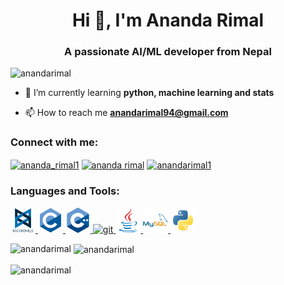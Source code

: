 <h1 align="center">Hi 👋, I'm Ananda Rimal</h1>
<h3 align="center">A passionate AI/ML developer from Nepal</h3>

<p align="left"> <img src="https://komarev.com/ghpvc/?username=anandarimal&label=Profile%20views&color=0e75b6&style=flat" alt="anandarimal" /> </p>

- 🌱 I’m currently learning **python, machine learning and stats**

- 📫 How to reach me **anandarimal94@gmail.com**

<h3 align="left">Connect with me:</h3>
<p align="left">
<a href="https://twitter.com/ananda_rimal1" target="blank"><img align="center" src="https://raw.githubusercontent.com/rahuldkjain/github-profile-readme-generator/master/src/images/icons/Social/twitter.svg" alt="ananda_rimal1" height="30" width="40" /></a>
<a href="https://fb.com/ananda rimal" target="blank"><img align="center" src="https://raw.githubusercontent.com/rahuldkjain/github-profile-readme-generator/master/src/images/icons/Social/facebook.svg" alt="ananda rimal" height="30" width="40" /></a>
<a href="https://instagram.com/anandarimal1" target="blank"><img align="center" src="https://raw.githubusercontent.com/rahuldkjain/github-profile-readme-generator/master/src/images/icons/Social/instagram.svg" alt="anandarimal1" height="30" width="40" /></a>
</p>

<h3 align="left">Languages and Tools:</h3>
<p align="left"> <a href="https://backbonejs.org" target="_blank" rel="noreferrer"> <img src="https://raw.githubusercontent.com/devicons/devicon/master/icons/backbonejs/backbonejs-original-wordmark.svg" alt="backbonejs" width="40" height="40"/> </a> <a href="https://www.cprogramming.com/" target="_blank" rel="noreferrer"> <img src="https://raw.githubusercontent.com/devicons/devicon/master/icons/c/c-original.svg" alt="c" width="40" height="40"/> </a> <a href="https://www.w3schools.com/cpp/" target="_blank" rel="noreferrer"> <img src="https://raw.githubusercontent.com/devicons/devicon/master/icons/cplusplus/cplusplus-original.svg" alt="cplusplus" width="40" height="40"/> </a> <a href="https://git-scm.com/" target="_blank" rel="noreferrer"> <img src="https://www.vectorlogo.zone/logos/git-scm/git-scm-icon.svg" alt="git" width="40" height="40"/> </a> <a href="https://www.java.com" target="_blank" rel="noreferrer"> <img src="https://raw.githubusercontent.com/devicons/devicon/master/icons/java/java-original.svg" alt="java" width="40" height="40"/> </a> <a href="https://www.mysql.com/" target="_blank" rel="noreferrer"> <img src="https://raw.githubusercontent.com/devicons/devicon/master/icons/mysql/mysql-original-wordmark.svg" alt="mysql" width="40" height="40"/> </a> <a href="https://www.python.org" target="_blank" rel="noreferrer"> <img src="https://raw.githubusercontent.com/devicons/devicon/master/icons/python/python-original.svg" alt="python" width="40" height="40"/> </a> </p>

<p><img align="left" src="https://github-readme-stats.vercel.app/api/top-langs?username=anandarimal&show_icons=true&locale=en&layout=compact" alt="anandarimal" /></p>

<p>&nbsp;<img align="center" src="https://github-readme-stats.vercel.app/api?username=anandarimal&show_icons=true&locale=en" alt="anandarimal" /></p>

<p><img align="center" src="https://github-readme-streak-stats.herokuapp.com/?user=anandarimal&" alt="anandarimal" /></p>
